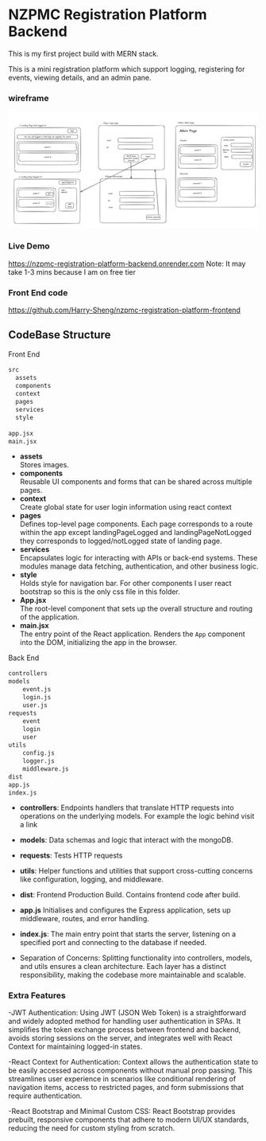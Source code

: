 # NZPMC Registration Platform Backend

This is my first project build with MERN stack.

This is a mini registration platform which support logging, registering for events, viewing details, and an admin pane.

### wireframe

![wireframe](wireframe.png)

### Live Demo

https://nzpmc-registration-platform-backend.onrender.com
Note: It may take 1-3 mins because I am on free tier

### Front End code

https://github.com/Harry-Sheng/nzpmc-registration-platform-frontend

## CodeBase Structure

Front End

```
src
  assets
  components
  context
  pages
  services
  style

app.jsx
main.jsx
```

- **assets**  
   Stores images.
- **components**  
   Reusable UI components and forms that can be shared across multiple pages.
- **context**  
   Create global state for user login information using react context
- **pages**  
   Defines top-level page components. Each page corresponds to a route within the app except landingPageLogged and landingPageNotLogged they corresponds to logged/notLogged state of landing page.
- **services**  
   Encapsulates logic for interacting with APIs or back-end systems. These modules manage data fetching, authentication, and other business logic.
- **style**  
   Holds style for navigation bar. For other components I user react bootstrap so this is the only css file in this folder.
- **App.jsx**  
   The root-level component that sets up the overall structure and routing of the application.
- **main.jsx**  
   The entry point of the React application. Renders the `App` component into the DOM, initializing the app in the browser.

Back End

```
controllers
models
    event.js
    login.js
    user.js
requests
    event
    login
    user
utils
    config.js
    logger.js
    middleware.js
dist
app.js
index.js
```

- **controllers**:
  Endpoints handlers that translate HTTP requests into operations on the underlying models. For example the logic behind visit a link
- **models**:
  Data schemas and logic that interact with the mongoDB.
- **requests**:
  Tests HTTP requests
- **utils**:
  Helper functions and utilities that support cross-cutting concerns like configuration, logging, and middleware.
- **dist**:
  Frontend Production Build. Contains frontend code after build.
- **app.js**
  Initialises and configures the Express application, sets up middleware, routes, and error handling.
- **index.js**:
  The main entry point that starts the server, listening on a specified port and connecting to the database if needed.

- Separation of Concerns:
  Splitting functionality into controllers, models, and utils ensures a clean architecture. Each layer has a distinct responsibility, making the codebase more maintainable and scalable.

### Extra Features

-JWT Authentication:
Using JWT (JSON Web Token) is a straightforward and widely adopted method for handling user authentication in SPAs. It simplifies the token exchange process between frontend and backend, avoids storing sessions on the server, and integrates well with React Context for maintaining logged-in states.

-React Context for Authentication:
Context allows the authentication state to be easily accessed across components without manual prop passing. This streamlines user experience in scenarios like conditional rendering of navigation items, access to restricted pages, and form submissions that require authentication.

-React Bootstrap and Minimal Custom CSS:
React Bootstrap provides prebuilt, responsive components that adhere to modern UI/UX standards, reducing the need for custom styling from scratch.
